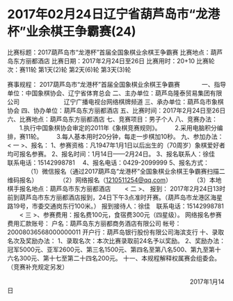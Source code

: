 # 2017年02月24日辽宁省葫芦岛市“龙港杯”业余棋王争霸赛(24)

比赛标题：2017葫芦岛市“龙港杯”首届全国象棋业余棋王争霸赛
比赛地点：葫芦岛东方丽都酒店
比赛日期：2017年2月24日至26日
比赛用时：20+10
比赛轮次：赛11轮
第1天(2)轮 第2天(6)轮 第3天(3)轮

赛事规程：
2017葫芦岛市“龙港杯”首届全国象棋业余棋王争霸赛
　　　
一、指导单位：中国象棋协会、辽宁省体育总会
二、主办单位：葫芦岛隆泰贸易集团有限公司
　　　　　　　辽宁广播电视台网络棋牌频道
三、承办单位：葫芦岛市象棋协会
四、协办单位：葫芦岛东方丽都酒店
五、比赛时间：2017年2月24日至26日
六、比赛地点：葫芦岛东方丽都酒店
七、竞赛项目：男子个人
八、竞赛办法：
　　1.执行中国象棋协会审定的2011年《象棋竞赛规则》。
　　2.采用电脑积分编排，赛11轮。
　　3.每人基本用时20分钟，每走一步棋加10秒。
九、参加办法：
< 一 >、报名：
1、参赛资格：凡1947年1月1日以后出生的（70周岁）象棋爱好者均可报名参赛。
2、报名时间：1月14日——2月24日。
3、报名联系人：徐佳　联系电话：15142998781　 
4、报名电话：0429-2099999
5、报名方式：
　　　 （1）微信报名（通过2017葫芦岛“龙港杯”全国象棋业余棋王争霸赛扫描二维码报名）
　　　 （2）网络报名（1210511254@qq.com）
　　　 （3）本地棋手报名地点：葫芦岛市东方丽都酒店
　　< 二 >、 报到： 2017年2月24日13时前到葫芦岛市东方丽都酒店报到，24日下午3点准时开赛。（葫芦岛市龙港区海星路19号，市委交通岗东行100米。）
报到接待人：徐佳　联系电话：15142998781
　　< 三 >、参赛费用：报名费100元，食宿费300元（四星级）。
网络报名参赛费用汇款账号：
户名：葫芦岛东方丽都商务酒店有限公司
帐号：20008036568000000011
开户行：葫芦岛银行股份有限公司海滨支行
十、录取名次及奖励办法：
1、录取名次：本次比赛录取前24名予以奖励。
2、奖励办法：冠军5000元、亚军2600元、第三名1500元、第四名至第八名500、第九至第十六名300元、第十七至第二十四名200元。
十一、本规程解释权属赛会组委会。（竞赛补充规定另发）

　　　　　　　　　　　　　　　　　　　　　　　　　　　　　　2017年1月14日  

